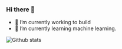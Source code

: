 ### Hi there 👋
- 🔭 I’m currently working to build 
- 🌱 I’m currently learning machine learning.



![Github stats](https://github-readme-stats.vercel.app/api?username=abdulrahmanabdullah&theme=tokyonight&show_icons=true&count_private=true)
<!--
**abdulrahmanabdullah/abdulrahmanabdullah** is a ✨ _special_ ✨ repository because its `README.md` (this file) appears on your GitHub profile.

Here are some ideas to get you started:

- 🔭 I’m currently working on ...
- 🌱 I’m currently learning ...
- 👯 I’m looking to collaborate on ...
- 🤔 I’m looking for help with ...
- 💬 Ask me about ...
- 📫 How to reach me: ...
- 😄 Pronouns: ...
- ⚡ Fun fact: ...
-->
